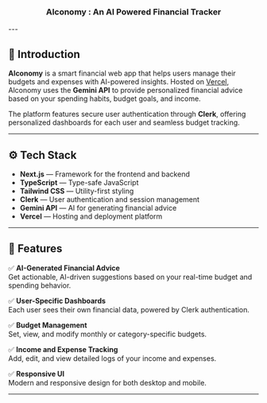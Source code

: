 <div align="center">
  <h3 style="font-size=38px" align="center">AIconomy : An AI Powered Financial Tracker</h3>
</div>
---

## 🤖 Introduction

**AIconomy** is a smart financial web app that helps users manage their budgets and expenses with AI-powered insights. Hosted on [Vercel](https://alconomy.vercel.app), Alconomy uses the **Gemini API** to provide personalized financial advice based on your spending habits, budget goals, and income.

The platform features secure user authentication through **Clerk**, offering personalized dashboards for each user and seamless budget tracking.

---

## ⚙️ Tech Stack

- **Next.js** — Framework for the frontend and backend
- **TypeScript** — Type-safe JavaScript
- **Tailwind CSS** — Utility-first styling
- **Clerk** — User authentication and session management
- **Gemini API** — AI for generating financial advice
- **Vercel** — Hosting and deployment platform

---

## 🔋 Features

✅ **AI-Generated Financial Advice**  
Get actionable, AI-driven suggestions based on your real-time budget and spending behavior.

✅ **User-Specific Dashboards**  
Each user sees their own financial data, powered by Clerk authentication.

✅ **Budget Management**  
Set, view, and modify monthly or category-specific budgets.

✅ **Income and Expense Tracking**  
Add, edit, and view detailed logs of your income and expenses.

✅ **Responsive UI**  
Modern and responsive design for both desktop and mobile.

---
